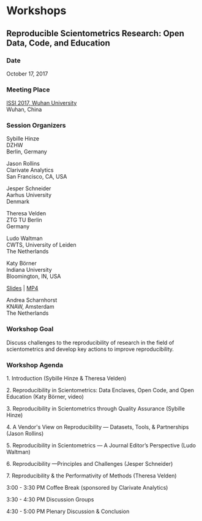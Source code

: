 Workshops
=========

Reproducible Scientometrics Research: Open Data, Code, and Education
--------------------------------------------------------------------

### **Date**

October 17, 2017

  

### **Meeting Place**

[ISSI 2017, Wuhan University](deadlink.html?url=http%3A%2F%2Fwww.issi2017.org%2F)  
Wuhan, China

  

### **Session Organizers**

Sybille Hinze  
DZHW  
Berlin, Germany

  

Jason Rollins  
Clarivate Analytics  
San Francisco, CA, USA

  

Jesper Schneider  
Aarhus University  
Denmark

  

Theresa Velden  
ZTG TU Berlin  
Germany

  

Ludo Waltman  
CWTS, University of Leiden  
The Netherlands

  

Katy Börner  
Indiana University  
Bloomington, IN, USA

[Slides](http://cns.iu.edu/docs/presentations/2017-borner-reproducibility.pdf) | [MP4](http://cns.iu.edu/docs/presentations/2017-borner-issi.mp4)

  

Andrea Scharnhorst  
KNAW, Amsterdam  
The Netherlands

  

### **Workshop Goal**

Discuss challenges to the reproducibility of research in the field of scientometrics and develop key actions to improve reproducibility.

  

### **Workshop Agenda**

1\. Introduction (Sybille Hinze & Theresa Velden)

2\. Reproducibility in Scientometrics: Data Enclaves, Open Code, and Open Education (Katy Börner, video)

3\. Reproducibility in Scientometrics through Quality Assurance (Sybille Hinze)

4\. A Vendor's View on Reproducibility — Datasets, Tools, & Partnerships (Jason Rollins)

5\. Reproducibility in Scientometrics — A Journal Editor’s Perspective (Ludo Waltman)

6\. Reproducibility —Principles and Challenges (Jesper Schneider)

7\. Reproducibility & the Performativity of Methods (Theresa Velden)

  

3:00 - 3:30 PM Coffee Break (sponsored by Clarivate Analytics)

  

3:30 - 4:30 PM Discussion Groups

  

4:30 - 5:00 PM Plenary Discussion & Conclusion